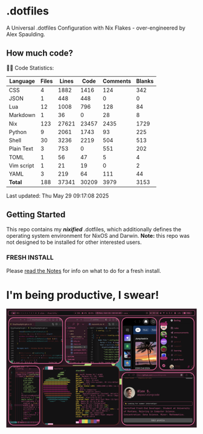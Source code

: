 # .dotfiles
A Universal .dotfiles Configuration with Nix Flakes - over-engineered by Alex Spaulding.

<!-- BEGIN CODE STATS -->
## How much code?
👨‍💻 Code Statistics:

| Language | Files | Lines | Code | Comments | Blanks |
|----------|-------|-------|------|----------|--------|
| CSS | 4 | 1882 | 1416 | 124 | 342 |
| JSON | 1 | 448 | 448 | 0 | 0 |
| Lua | 12 | 1008 | 796 | 128 | 84 |
| Markdown | 1 | 36 | 0 | 28 | 8 |
| Nix | 123 | 27621 | 23457 | 2435 | 1729 |
| Python | 9 | 2061 | 1743 | 93 | 225 |
| Shell | 30 | 3236 | 2219 | 504 | 513 |
| Plain Text | 3 | 753 | 0 | 551 | 202 |
| TOML | 1 | 56 | 47 | 5 | 4 |
| Vim script | 1 | 21 | 19 | 0 | 2 |
| YAML | 3 | 219 | 64 | 111 | 44 |
| **Total** | 188 | 37341 | 30209 | 3979 | 3153 |

Last updated: Thu May 29 09:17:08 2025
<!-- END CODE STATS -->




## Getting Started
This repo contains my ___nixified___ .dotfiles, which additionally defines the operating system environment for NixOS and Darwin.
__Note:__ this repo was not designed to be installed for other interested users.

### FRESH INSTALL
Please [read the Notes](https://github.com/aspauldingcode/.dotfiles/issues/158) for info on what to do for a fresh install.

# I'm being productive, I swear!
![macOS-NIXY](./macOS-NIXY.png)